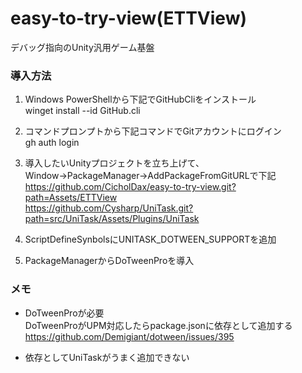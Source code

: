# easy-to-try-view(ETTView)
デバッグ指向のUnity汎用ゲーム基盤

### 導入方法
1. Windows PowerShellから下記でGitHubCliをインストール  
winget install --id GitHub.cli

2. コマンドプロンプトから下記コマンドでGitアカウントにログイン  
gh auth login

3. 導入したいUnityプロジェクトを立ち上げて、Window→PackageManager→AddPackageFromGitURLで下記  
https://github.com/CicholDax/easy-to-try-view.git?path=Assets/ETTView  
https://github.com/Cysharp/UniTask.git?path=src/UniTask/Assets/Plugins/UniTask

4. ScriptDefineSynbolsにUNITASK_DOTWEEN_SUPPORTを追加

5. PackageManagerからDoTweenProを導入

### メモ
- DoTweenProが必要  
DoTweenProがUPM対応したらpackage.jsonに依存として追加する
https://github.com/Demigiant/dotween/issues/395

- 依存としてUniTaskがうまく追加できない
